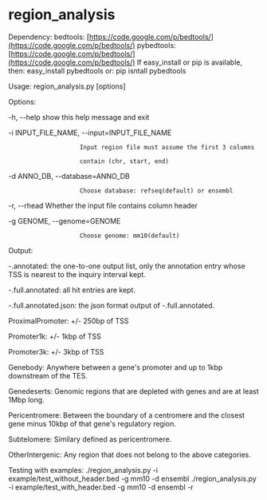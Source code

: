 region_analysis
===============

Dependency:
  bedtools: [https://code.google.com/p/bedtools/](https://code.google.com/p/bedtools/)
  pybedtools: [https://code.google.com/p/bedtools/](https://code.google.com/p/bedtools/)
    If easy_install or pip is available, then:
      easy_install pybedtools
      or:
      pip isntall pybedtools

Usage: region_analysis.py [options]

Options:

  -h, --help            show this help message and exit

  -i INPUT_FILE_NAME, --input=INPUT_FILE_NAME

                        Input region file must assume the first 3 columns

                        contain (chr, start, end)

  -d ANNO_DB, --database=ANNO_DB

                        Choose database: refseq(default) or ensembl

  -r, --rhead           Whether the input file contains column header

  -g GENOME, --genome=GENOME

                        Choose genome: mm10(default)

Output:

  -.annotated: the one-to-one output list, only the annotation entry whose TSS is nearest to the inquiry interval kept.

  -.full.annotated: all hit entries are kept.

  -.full.annotated.json: the json format output of -.full.annotated.
  
  ProximalPromoter: 	+/- 250bp of TSS

  Promoter1k: 	+/- 1kbp of TSS

  Promoter3k: 	+/- 3kbp of TSS

  Genebody: 	Anywhere between a gene's promoter and up to 1kbp downstream of the TES.

  Genedeserts: 	Genomic regions that are depleted with genes and are at least 1Mbp long.

  Pericentromere: 	Between the boundary of a centromere and the closest gene minus 10kbp of that gene's regulatory region.

  Subtelomere: 	Similary defined as pericentromere.

  OtherIntergenic: 	Any region that does not belong to the above categories.

Testing with examples:
./region_analysis.py -i example/test_without_header.bed -g mm10 -d ensembl
./region_analysis.py -i example/test_with_header.bed -g mm10 -d ensembl -r
